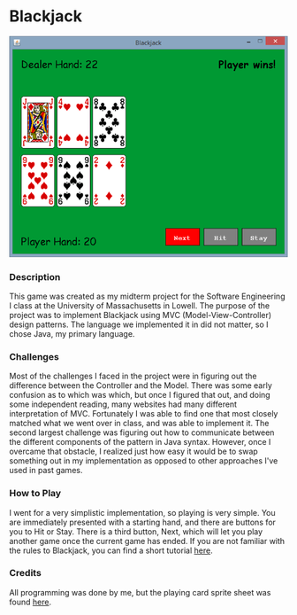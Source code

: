 # Blackjack

![Blackjack Gameplay](https://github.com/packetpirate/Blackjack/blob/master/images/blackjack_03.png)

### Description
This game was created as my midterm project for the Software Engineering I class at the University of Massachusetts in Lowell.
The purpose of the project was to implement Blackjack using MVC (Model-View-Controller) design patterns. The language we
implemented it in did not matter, so I chose Java, my primary language.

### Challenges
Most of the challenges I faced in the project were in figuring out the difference between the Controller and the Model.
There was some early confusion as to which was which, but once I figured that out, and doing some independent reading,
many websites had many different interpretation of MVC. Fortunately I was able to find one that most closely matched what
we went over in class, and was able to implement it. The second largest challenge was figuring out how to communicate between
the different components of the pattern in Java syntax. However, once I overcame that obstacle, I realized just how
easy it would be to swap something out in my implementation as opposed to other approaches I've used in past games.

### How to Play
I went for a very simplistic implementation, so playing is very simple. You are immediately presented with a starting hand,
and there are buttons for you to Hit or Stay. There is a third button, Next, which will let you play another game once the
current game has ended. If you are not familiar with the rules to Blackjack, you can find a short tutorial [here](http://www.hollywoodindiana.com/Casino/Tables/Blackjack).

### Credits
All programming was done by me, but the playing card sprite sheet was found [here](http://math.hws.edu/eck/cs271/js-work/cards.png).
